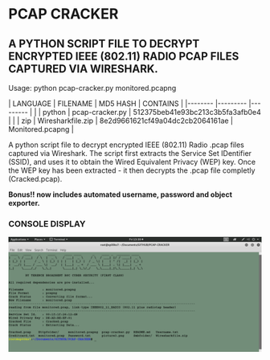 # PCAP CRACKER
## A PYTHON SCRIPT FILE TO DECRYPT ENCRYPTED IEEE (802.11) RADIO PCAP FILES CAPTURED VIA WIRESHARK.

Usage: python pcap-cracker.py monitored.pcapng

| LANGUAGE | FILENAME          | MD5 HASH                         | CONTAINS         |
|--------  |---------          |---------                         |                  |
| python   | pcap-cracker.py   | 512375beb41e93bc213c3b5fa3afb0e4 |                  |
| zip      | Wiresharkfile.zip | 8e2d9661621cf49a04dc2cb2064161ae | Monitored.pcapng |

A python script file to decrypt encrypted IEEE (802.11) Radio .pcap files captured via Wireshark. 
The script first extracts the Service Set IDentifier (SSID), and uses it to obtain the Wired Equivalent Privacy (WEP) key.
Once the WEP key has been extracted - it then decrypts the .pcap file completly (Cracked.pcap).

__Bonus!! now includes automated username, password and object exporter.__

### CONSOLE DISPLAY
![Screenshot](picture1.png) 
